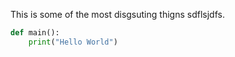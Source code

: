 This is some of the most disgsuting thigns 
sdflsjdfs.

```python
def main():
    print("Hello World")
```